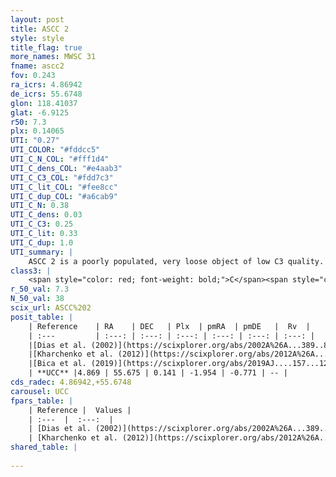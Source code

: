 ```yaml
---
layout: post
title: ASCC 2
style: style
title_flag: true
more_names: MWSC 31
fname: ascc2
fov: 0.243
ra_icrs: 4.86942
de_icrs: 55.6748
glon: 118.41037
glat: -6.9125
r50: 7.3
plx: 0.14065
UTI: "0.27"
UTI_COLOR: "#fddcc5"
UTI_C_N_COL: "#fff1d4"
UTI_C_dens_COL: "#e4aab3"
UTI_C_C3_COL: "#fdd7c3"
UTI_C_lit_COL: "#fee8cc"
UTI_C_dup_COL: "#a6cab9"
UTI_C_N: 0.38
UTI_C_dens: 0.03
UTI_C_C3: 0.25
UTI_C_lit: 0.33
UTI_C_dup: 1.0
UTI_summary: |
    ASCC 2 is a poorly populated, very loose object of low C3 quality. It is poorly studied in the literature, with no articles listed in the last 6 years.
class3: |
    <span style="color: red; font-weight: bold;">C</span><span style="color: red; font-weight: bold;">C</span>
r_50_val: 7.3
N_50_val: 38
scix_url: ASCC%202
posit_table: |
    | Reference    | RA    | DEC   | Plx  | pmRA  | pmDE   |  Rv  |
    | :---         | :---: | :---: | :---: | :---: | :---: | :---: |
    |[Dias et al. (2002)](https://scixplorer.org/abs/2002A%26A...389..871D) | 4.967 | 55.71 | -- | -1.56 | -1.34 | -- |
    |[Kharchenko et al. (2012)](https://scixplorer.org/abs/2012A%26A...543A.156K) | 4.875 | 55.645 | -- | -1.56 | -1.34 | -- |
    |[Bica et al. (2019)](https://scixplorer.org/abs/2019AJ....157...12B) | 4.963 | 55.707 | -- | -- | -- | -- |
    | **UCC** |4.869 | 55.675 | 0.141 | -1.954 | -0.771 | -- | 
cds_radec: 4.86942,+55.6748
carousel: UCC
fpars_table: |
    | Reference |  Values |
    | :---  |  :---:  |
    | [Dias et al. (2002)](https://scixplorer.org/abs/2002A%26A...389..871D) | `E(B-V)=0.1, Dist=1200.0, Age=8.83` |
    | [Kharchenko et al. (2012)](https://scixplorer.org/abs/2012A%26A...543A.156K) | `e_bv=0.5, distance=2301, log_age=8.87` |
shared_table: |
    
---
```

